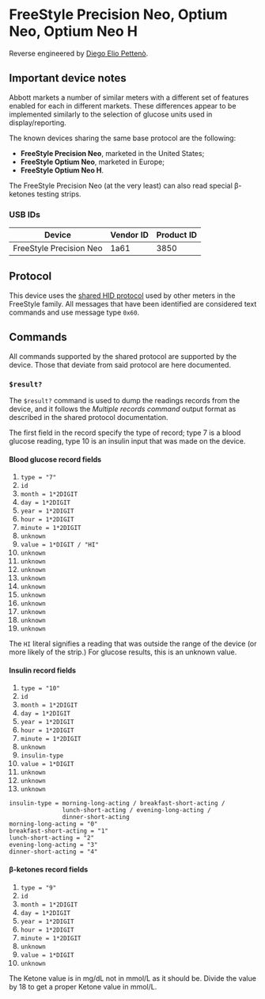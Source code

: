 # FreeStyle Precision Neo, Optium Neo, Optium Neo H

Reverse engineered by [Diego Elio Pettenò](mailto:flameeyes@flameeyes.com).

## Important device notes

Abbott markets a number of similar meters with a different set of features
enabled for each in different markets. These differences appear to be
implemented similarly to the selection of glucose units used in
display/reporting.

The known devices sharing the same base protocol are the following:

  * **FreeStyle Precision Neo**, marketed in the United States;
  * **FreeStyle Optium Neo**, marketed in Europe;
  * **FreeStyle Optium Neo H**.

The FreeStyle Precision Neo (at the very least) can also read special β-ketones
testing strips.

### USB IDs

| Device                  | Vendor ID | Product ID |
| ---                     | ---       | ---        |
| FreeStyle Precision Neo | 1a61      | 3850       |

## Protocol

This device uses the [shared HID protocol](shared-hid-protocol.md) used by other
meters in the FreeStyle family. All messages that have been identified are
considered text commands and use message type `0x60`.

## Commands

All commands supported by the shared protocol are supported by the device. Those
that deviate from said protocol are here documented.

### `$result?`

The `$result?` command is used to dump the readings records from the device, and
it follows the *Multiple records command* output format as described in the
shared protocol documentation.

The first field in the record specify the type of record; type 7 is a blood
glucose reading, type 10 is an insulin input that was made on the device.


#### Blood glucose record fields

  1. `type = "7"`
  2. `id`
  3. `month = 1*2DIGIT`
  4. `day = 1*2DIGIT`
  5. `year = 1*2DIGIT`
  6. `hour = 1*2DIGIT`
  7. `minute = 1*2DIGIT`
  8. `unknown`
  9. `value = 1*DIGIT / "HI"`
  10. `unknown`
  11. `unknown`
  12. `unknown`
  13. `unknown`
  14. `unknown`
  15. `unknown`
  16. `unknown`
  17. `unknown`
  18. `unknown`
  19. `unknown`

The `HI` literal signifies a reading that was outside the range of the device 
(or more likely of the strip.) For glucose results, this is an unknown value.

#### Insulin record fields

  1. `type = "10"`
  2. `id`
  3. `month = 1*2DIGIT`
  4. `day = 1*2DIGIT`
  5. `year = 1*2DIGIT`
  6. `hour = 1*2DIGIT`
  7. `minute = 1*2DIGIT`
  8. `unknown`
  9.  `insulin-type`
  10. `value = 1*DIGIT`
  11. `unknown`
  12. `unknown`
  13. `unknown`

```
insulin-type = morning-long-acting / breakfast-short-acting /
               lunch-short-acting / evening-long-acting /
               dinner-short-acting
morning-long-acting = "0"
breakfast-short-acting = "1"
lunch-short-acting = "2"
evening-long-acting = "3"
dinner-short-acting = "4"
```

#### β-ketones record fields

  1. `type = "9"`
  2. `id`
  3. `month = 1*2DIGIT`
  4. `day = 1*2DIGIT`
  5. `year = 1*2DIGIT`
  6. `hour = 1*2DIGIT`
  7. `minute = 1*2DIGIT`
  8. `unknown`
  9. `value = 1*DIGIT`
  10. `unknown`
  
  The Ketone value is in mg/dL not in mmol/L as it should be. Divide the value by 18 to get a proper Ketone value in mmol/L.
